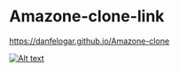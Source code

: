 # Amazone-clone-link

https://danfelogar.github.io/Amazone-clone

[![Alt text](https://img.youtube.com/vi/19URr3aYijQ/0.jpg)](https://www.youtube.com/watch?v=19URr3aYijQ)
